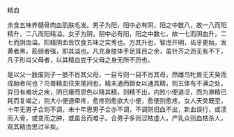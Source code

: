 精血

余食五味养髓骨肉血肌肤毛发。男子为阳，阳中必有阴，阳之中数八，故一八而阳精升，二八而阳精溢。女子为阴，阴中必有阳，阳之中数七，故一七而阴血升，二七而阴血溢。阳精阴血皆饮食五味之实秀也。方其升也，智虑开明，齿牙更始，发黄者黑，筋弱者强，即其溢也。凡充身肢体手足耳目之余，虽针芥之沥无有不下，凡子形肖父母者，以其精血尝于父母之身无所不历也。

是以父一肢废则子一肢不肖其父母，一目亏则一目不肖其母，然雌鸟牝兽无天癸而成胎者何也？鸟兽精血往来尾间也，精未通而御女以通其精，则五体有不满之处，异日有难状之疾，阴已痿而思色以降其精，则精不出，内败小便道涩，而为淋精已耗而复竭之，则大小便道牵疼，愈疼则愈欲大小便，愈便则愈疼。女人天癸既至，十年无男子合则不调，未十年思男子合亦不调，不调则旧血不出，新血误行，或渍而入骨，或变而之肿，或虽合而难子。合男子多则涩枯虚人，产乳众则血枯杀人，观其精血思过半矣。

